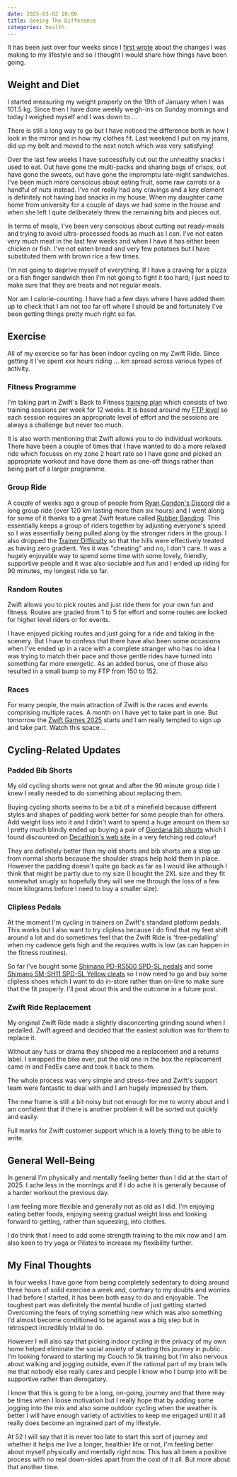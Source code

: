 ```yaml
---
date: 2025-03-02 10:00
title: Seeing The Difference
categories: health
---
```


It has been just over four weeks since I [first wrote](2025-02-08-changing-my-lifestyle) about the changes I was making to my lifestyle and so I thought I would share how things have been going.

## Weight and Diet

I started measuring my weight properly on the 19th of January when I was 101.5 kg. Since then I have done weekly weigh-ins on Sunday mornings and today I weighed myself and I was down to ... 

There is still a long way to go but I have noticed the difference both in how I look in the mirror and in how my clothes fit. Last weekend I put on my jeans, did up my belt and moved to the next notch which was very satisfying!

Over the last few weeks I have successfully cut out the unhealthy snacks I used to eat. Out have gone the multi-packs and sharing bags of crisps, out have gone the sweets, out have gone the impromptu late-night sandwiches. I've been much more conscious about eating fruit, some raw carrots or a handful of nuts instead. I've not really had any cravings and a key element is definitely not having bad snacks in my house. When my daughter came home from university for a couple of days we had some in the house and when she left I quite deliberately threw the remaining bits and pieces out.

In terms of meals, I've been very conscious about cutting out ready-meals and trying to avoid ultra-processed foods as much as I can. I've not eaten very much meat in the  last few weeks and when I have it has either been chicken or fish. I've not eaten bread and very few potatoes but I have substituted them with brown rice a few times.

I'm not going to deprive myself of everything. If I have a craving for a pizza or a fish finger sandwich then I'm not going to fight it too hard; I just need to make sure that they are treats and not regular meals.

Nor am I calorie-counting. I have had a few days where I have added them up to check that I am not too far off where I should be and fortunately I've been getting things pretty much right so far.

## Exercise

All of my exercise so far has been indoor cycling on my Zwift Ride. Since getting it I've spent xxx hours riding ... km spread across various types of activity.

### Fitness Programme

I'm taking part in Zwift's Back to Fitness [training plan](https://www.zwift.com/uk/training-on-zwift) which consists of two training sessions per week for 12 weeks. It is based around my [FTP level](2025-02-11-the-meeping-ftp-test) so each session requires an appropriate level of effort and the sessions are always a challenge but never too much.

It is also worth mentioning that Zwift allows you to do individual workouts. There have been a couple of times that I have wanted to do a more relaxed ride which focuses on my zone 2 heart rate so I have gone and picked an appropriate workout and have done them as one-off things rather than being part of a larger programme.

### Group Ride

A couple of weeks ago a group of people from [Ryan Condon's Discord](https://discord.com/invite/ffQw8XyXSu) did a long group ride (over 120 km lasting more than six hours) and I went along for some of it thanks to a great Zwift feature called [Rubber Banding](https://zwiftinsider.com/group-ride-rubber-banding/). This essentially keeps a group of riders together by adjusting everyone's speed so I was essentially being pulled along by the stronger riders in the group. I also dropped the [Trainer Difficulty](https://zwiftinsider.com/using-the-trainer-difficulty-setting-in-zwift/) so that the hills were effectively treated as having zero gradient. Yes it was "cheating" and no, I don't care. It was a hugely enjoyable way to spend some time with some lovely, friendly, supportive people and it was also sociable and fun and I ended up riding for 90 minutes, my longest ride so far.

### Random Routes

Zwift allows you to pick routes and just ride them for your own fun and fitness. Routes are graded from 1 to 5 for effort and some routes are locked for higher level riders or for events.

I have enjoyed picking routes and just going for a ride and taking in the scenery. But I have to confess that there have also been some occasions when I've ended up in a race with a complete stranger who has no idea I was trying to match their pace and those gentle rides have turned into something far more energetic. As an added bonus, one of those also resulted in a small bump to my FTP from 150 to 152.

### Races

For many people, the main attraction of Zwift is the races and events comprising multiple races. A month on I have yet to take part in one. But tomorrow the [Zwift Games 2025](https://news.zwift.com/en-WW/247247-the-record-breaking-zwift-games-returns-for-2025) starts and I am really tempted to sign up and take part. Watch this space...

## Cycling-Related Updates

### Padded Bib Shorts

My old cycling shorts were not great and after the 90 minute group ride I knew I really needed to do something about replacing them.

Buying cycling shorts seems to be a bit of a minefield because different styles and shapes of padding work better for some people than for others. Add weight loss into it and I didn't want to spend a huge amount on them so I pretty much blindly ended up buying a pair of [Giordana bib shorts](https://giordanacycling.com/products/fr-c-pro-bib-short#features-benefits) which I found discounted on [Decathlon's web site](https://www.decathlon.co.uk/p/mp/giordana/giordana-men-s-fr-c-pro-5cm-shorter-bibs-black/_/R-p-a6aebf68-455c-4de4-96bf-13ce7b17da89?mc=a6aebf68-455c-4de4-96bf-13ce7b17da89_c15&c=bordeaux#selectedSize=2XL) in a very fetching red colour!

They are definitely better than my old shorts and bib shorts are a step up from normal shorts because the shoulder straps help hold them in place. However the padding doesn't quite go back as far as I would like although I think that might be partly due to my size (I bought the 2XL size and they fit somewhat snugly so hopefully they will see me through the loss of a few more kilograms before I need to buy a smaller size).

### Clipless Pedals

At the moment I'm cycling in trainers on Zwift's standard platform pedals. This works but I also want to try clipless because I do find that my feet shift around a lot and do sometimes feel that the Zwift Ride is 'free-pedalling' when my cadence gets high and the requires watts is low (as can happen in the fitness routines).

So far I've bought some [Shimano PD-RS500 SPD-SL pedals](https://ride.shimano.com/products/pd-rs500) and some [Shimano SM-SH11 SPD-SL Yellow cleats](https://ride.shimano.com/products/sm-sh11) so I now need to go and buy some clipless shoes which I want to do in-store rather than on-line to make sure that the fit properly. I'll post about this and the outcome in a future post.

### Zwift Ride Replacement

My original Zwift Ride made a slightly disconcerting grinding sound when I pedalled. Zwift agreed and decided that the easiest solution was for them to replace it.

Without any fuss or drama they shipped me a replacement and a returns label. I swapped the bike over, put the old one in the box the replacement came in and FedEx came and took it back to them.

The whole process was very simple and stress-free and Zwift's support team were fantastic to deal with and I am hugely impressed by them.

The new frame is still a bit noisy but not enough for me to worry about and I am confident that if there is another problem it will be sorted out quickly and easily.

Full marks for Zwift customer support which is a lovely thing to be able to write.

## General Well-Being

In general I'm physically and mentally feeling better than I did at the start of 2025. I ache less in the mornings and if I do ache it is generally because of a harder workout the previous day.

I am feeling more flexible and generally not as old as I did. I'm enjoying eating better foods, enjoying seeing gradual weight loss and looking forward to getting, rather than squeezing, into clothes.

I do think that I need to add some strength training to the mix now and I am also keen to try yoga or Pilates to increase my flexibility further.

## My Final Thoughts

In four weeks I have gone from being completely sedentary to doing around three hours of solid exercise a week and, contrary to my doubts and worries I had before I started, it has been both easy to do and enjoyable. The toughest part was definitely the mental hurdle of just getting started. Overcoming the fears of trying something new which was also something I'd almost become conditioned to be against was a big step but in retrospect incredibly trivial to do.

However I will also say that picking indoor cycling in the privacy of my own home helped eliminate the social anxiety of starting this journey in public. I'm looking forward to starting my Couch to 5k training but I'm also nervous about walking and jogging outside, even if the rational part of my brain tells me that nobody else really cares and people I know who I bump into will be supportive rather than derogatory.

I know that this is going to be a long, on-going, journey and that there may be times when I loose motivation but I really hope that by adding some jogging into the mix and also some outdoor cycling when the weather is better I will have enough variety of activities to keep me engaged until it all really does become an ingrained part of my lifestyle.

At 52 I will say that it is never too late to start this sort of journey and whether it helps me live a longer, healthier life or not, I'm feeling better about myself physically and mentally right now. This has all been a positive process with no real down-sides apart from the cost of it all. But more about that another time.


